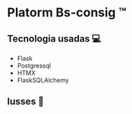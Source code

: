 # Platorm Bs-consig ™️


## Tecnologia usadas 💻

- Flask 
- Postgressql
- HTMX
- FlaskSQLAlchemy




## Iusses 🚀
